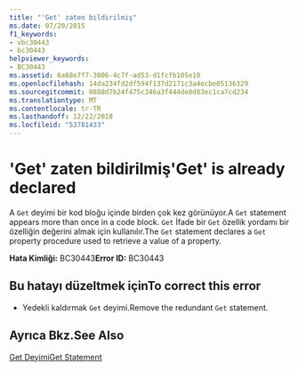 ```yaml
---
title: "'Get' zaten bildirilmiş"
ms.date: 07/20/2015
f1_keywords:
- vbc30443
- bc30443
helpviewer_keywords:
- BC30443
ms.assetid: 6a68e7f7-3006-4c7f-ad53-d1fcfb105e10
ms.openlocfilehash: 14da234fd2df594f137d2171c3a4ecbe05136329
ms.sourcegitcommit: 0888d7b24f475c346a3f444de8d83ec1ca7cd234
ms.translationtype: MT
ms.contentlocale: tr-TR
ms.lasthandoff: 12/22/2018
ms.locfileid: "53781433"
---
```

# <a name="get-is-already-declared"></a><span data-ttu-id="9d3a4-102">'Get' zaten bildirilmiş</span><span class="sxs-lookup"><span data-stu-id="9d3a4-102">'Get' is already declared</span></span>
<span data-ttu-id="9d3a4-103">A `Get` deyimi bir kod bloğu içinde birden çok kez görünüyor.</span><span class="sxs-lookup"><span data-stu-id="9d3a4-103">A `Get` statement appears more than once in a code block.</span></span> <span data-ttu-id="9d3a4-104">`Get` İfade bir `Get` özellik yordamı bir özelliğin değerini almak için kullanılır.</span><span class="sxs-lookup"><span data-stu-id="9d3a4-104">The `Get` statement declares a `Get` property procedure used to retrieve a value of a property.</span></span>  
  
 <span data-ttu-id="9d3a4-105">**Hata Kimliği:** BC30443</span><span class="sxs-lookup"><span data-stu-id="9d3a4-105">**Error ID:** BC30443</span></span>  
  
## <a name="to-correct-this-error"></a><span data-ttu-id="9d3a4-106">Bu hatayı düzeltmek için</span><span class="sxs-lookup"><span data-stu-id="9d3a4-106">To correct this error</span></span>  
  
-   <span data-ttu-id="9d3a4-107">Yedekli kaldırmak `Get` deyimi.</span><span class="sxs-lookup"><span data-stu-id="9d3a4-107">Remove the redundant `Get` statement.</span></span>  
  
## <a name="see-also"></a><span data-ttu-id="9d3a4-108">Ayrıca Bkz.</span><span class="sxs-lookup"><span data-stu-id="9d3a4-108">See Also</span></span>  
 [<span data-ttu-id="9d3a4-109">Get Deyimi</span><span class="sxs-lookup"><span data-stu-id="9d3a4-109">Get Statement</span></span>](../../visual-basic/language-reference/statements/get-statement.md)
